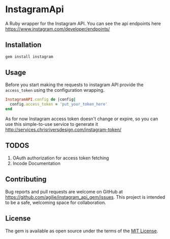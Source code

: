 # InstagramApi

A Ruby wrapper for the Instagram API. You can see the api endpoints here https://www.instagram.com/developer/endpoints/

## Installation

```ruby
gem install instagram
```

## Usage

Before you start making the requests to instagram API provide the `access_token` using the configuration
wrapping.

```ruby
InstagramAPI.config do |config|
  config.access_token = 'put_your_token_here'
end
```

As for now Instagram access token doesn't change or expire, so you can use this simple-to-use service
to generate it http://services.chrisriversdesign.com/instagram-token/

## TODOS

1. OAuth authorization for access token fetching
2. Incode Documentation

## Contributing

Bug reports and pull requests are welcome on GitHub at https://github.com/agilie/instagram_api_gem/issues. 
This project is intended to be a safe, welcoming space for collaboration.

## License

The gem is available as open source under the terms of the [MIT License](http://opensource.org/licenses/MIT).

